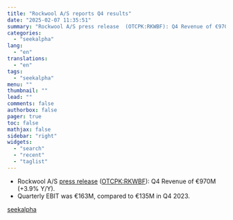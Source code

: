 ```yaml
---
title: "Rockwool A/S reports Q4 results"
date: "2025-02-07 11:35:51"
summary: "Rockwool A/S press release  (OTCPK:RKWBF): Q4 Revenue of €970M (+3.9% Y/Y). Quarterly EBIT was €163M, compared to €135M in Q4 2023."
categories:
  - "seekalpha"
lang:
  - "en"
translations:
  - "en"
tags:
  - "seekalpha"
menu: ""
thumbnail: ""
lead: ""
comments: false
authorbox: false
pager: true
toc: false
mathjax: false
sidebar: "right"
widgets:
  - "search"
  - "recent"
  - "taglist"
---
```


* Rockwool A/S [press release](https://www.rockwool.com/syssiteassets/investors/financial-reports/2025/annual-report-2024.pdf?f=20250206163029) ([OTCPK:RKWBF](https://seekingalpha.com/symbol/RKWBF "Rockwool A/S")): Q4 Revenue of €970M (+3.9% Y/Y).
* Quarterly EBIT was €163M, compared to €135M in Q4 2023.

[seekalpha](https://seekingalpha.com/news/4405000-rockwool-as-reports-q4-results)
